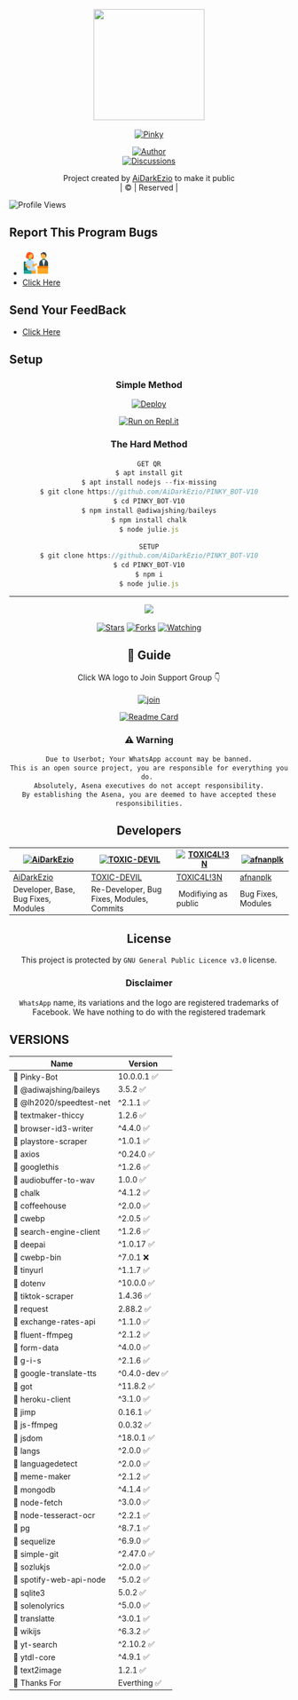 
<div align="center">
  <img border-radius: 15px src="https://logos.textgiraffe.com/logos/logo-name/Pinky-designstyle-summer-m.png" width="200" height="200"/>
  <p align="center">
<a href="#"><img title="Pinky" src="https://img.shields.io/badge/PINKY_BOT-V10?colorA=%23ff0000&colorB=%23017e40&style=for-the-badge"></a>
</p>
  <p align="center">
<a href="https://github.com/AiDarkEzio"><img title="Author" src="https://img.shields.io/badge/Author-AiDarkEzio/PINKY_BOT-V10?color=blue&style=for-the-badge&logo=whatsapp"></a><br>
<a href="https://github.com/AiDarkEzio/PINKY_BOT-V10/discussions"><img title="Discussions" src="https://img.shields.io/badge/Discussions-AiDarkEzio/PINKY_BOT-V10/discussions?color=blue&style=for-the-badge&logo=whatsapp"></a>
</p>
</div>
<p align="center">
Project created by <a href="https://github.com/AiDarkEzio">AiDarkEzio</a> to make it public
    <br>
       | © |
        Reserved |
    <br>
</p>

![Profile Views](https://hits.seeyoufarm.com/api/count/incr/badge.svg?url=https://github.com/AiDarkEzio/PINKY_BOT-V10=Profile%20Views)

## Report This Program Bugs

- [![discussions ](https://raw.githubusercontent.com/zeqanpx/Media/main/img/icons8-talk-show-48.png)](https://github.com/AiDarkEzio/PINKY_BOT-V10/discussions/new)
- [Click Here](https://github.com/AiDarkEzio/PINKY_BOT-V10/discussions/new)

## Send Your FeedBack

- [Click Here](https://github.com/AiDarkEzio/PINKY_BOT-V10/discussions/4)

## Setup

<div align="center">

### Simple Method
  
[![Deploy](https://www.herokucdn.com/deploy/button.svg)](https://heroku.com/deploy?template=https://github.com/AiDarkEzio/PINKY_BOT-V10)
  
[![Run on Repl.it](https://repl.it/badge/github/quiec/whatsAlfa)](https://replit.com/@Farhandqz/JulieMwol)
  
### The Hard Method

```js
GET QR
$ apt install git
$ apt install nodejs --fix-missing
$ git clone https://github.com/AiDarkEzio/PINKY_BOT-V10
$ cd PINKY_BOT-V10
$ npm install @adiwajshing/baileys
$ npm install chalk
$ node julie.js
```

```js
SETUP
$ git clone https://github.com/AiDarkEzio/PINKY_BOT-V10
$ cd PINKY_BOT-V10
$ npm i
$ node julie.js
```

----

  <p align="center">
  <a href="https://github.com/AiDarkEzio/PINKY_BOT-V10">

<a href="https://github.com/AiDarkEzio/followers">
<img src="https://img.shields.io/github/repo-size/AiDarkEzio/PINKY_BOT-V10?color=green&label=Repo%20total%20size&style=plastic">
<p align="center">
<a href="https://github.com/AiDarkEzio/followers"
<img title="Followers" src="https://img.shields.io/github/followers/AiDarkEzio?color=blue&style=flat-square"></a>
<a href="https://github.com/AiDarkEzio/PINKY_BOT-V10/stargazers/"><img title="Stars" src="https://img.shields.io/github/stars/AiDarkEzio/PINKY_BOT-V10?color=blue&style=flat-square"></a>
<a href="https://github.com/AiDarkEzio/PINKY_BOT-V10/network/members"><img title="Forks" src="https://img.shields.io/github/forks/AiDarkEzio/PINKY_BOT-V10?color=blue&style=flat-square"></a>
<a href="https://github.com/AiDarkEzio/PINKY_BOT-V10/watchers"><img title="Watching" src="https://img.shields.io/github/watchers/AiDarkEzio/PINKY_BOT-V10?label=Watchers&color=blue&style=flat-square"></a>
</p>

## 📢 Guide

Click WA logo to Join Support Group 👇
    <br>
<br>
  [![join](https://github.com/Alien-alfa/PublicBot/blob/main/wlogo.svg.png)](https://chat.whatsapp.com/BT0nNPBthyFI1ejoSr0i7W)
  <div align="center">

  [![Readme Card](https://github-readme-stats.vercel.app/api/pin/?username=AiDarkEzio&repo=PINKY_BOT-V10&theme=nightowl)](https://github.com/AiDarkEzio/PINKY_BOT-V10)
  </div>

### ⚠️ Warning

```text
Due to Userbot; Your WhatsApp account may be banned.
This is an open source project, you are responsible for everything you do. 
Absolutely, Asena executives do not accept responsibility.
By establishing the Asena, you are deemed to have accepted these responsibilities.
```

## Developers

  <div align="center">

  [![AiDarkEzio](https://github.com/AiDarkEzio.png?size=100)](https://github.com/AiDarkEzio/PINKY_BOT-V10) | [![TOXIC-DEVIL](https://github.com/TOXIC-DEVIL.png?size=100)](https://github.com/TOXIC-DEVIL) |  [![TOXIC4L!3N](https://github.com/Alien-alfa.png?size=100)](https://github.com/AI-VIKI) | [![afnanplk](https://github.com/afnanplk.png?size=100)](https://github.com/afnanplk)
----|----|----|----
[AiDarkEzio](https://github.com/AiDarkEzio) | [TOXIC-DEVIL](https://github.com/TOXIC-DEVIL) | [TOXIC4L!3N](https://github.com/AI-VIKI) | [afnanplk](https://github.com/afnanplk)
Developer, Base, Bug Fixes, Modules| Re-Developer, Bug Fixes, Modules, Commits |  Modifiying  as   public | Bug Fixes, Modules
  </div>

## License

This project is protected by `GNU General Public Licence v3.0` license.

### Disclaimer

`WhatsApp` name, its variations and the logo are registered trademarks of Facebook. We have nothing to do with the registered trademark
  
  </div>

## VERSIONS
  
  Name | Version
  ---- | ----
  🎀 Pinky-Bot | 10.0.0.1 ✅
  🎀 @adiwajshing/baileys | 3.5.2 ✅
  🎀 @lh2020/speedtest-net | ^2.1.1 ✅
  🎀 textmaker-thiccy | 1.2.6 ✅
  🎀 browser-id3-writer | ^4.4.0 ✅
  🎀 playstore-scraper | ^1.0.1 ✅
  🎀 axios | ^0.24.0 ✅
  🎀 googlethis | ^1.2.6 ✅
  🎀 audiobuffer-to-wav | 1.0.0 ✅
  🎀 chalk | ^4.1.2 ✅
  🎀 coffeehouse | ^2.0.0 ✅
  🎀 cwebp | ^2.0.5 ✅
  🎀 search-engine-client | ^1.2.6 ✅
  🎀 deepai | ^1.0.17 ✅
  🎀 cwebp-bin | ^7.0.1 ❌
  🎀 tinyurl | ^1.1.7 ✅
  🎀 dotenv | ^10.0.0 ✅
  🎀 tiktok-scraper | 1.4.36 ✅
  🎀 request | 2.88.2 ✅
  🎀 exchange-rates-api | ^1.1.0 ✅
  🎀 fluent-ffmpeg | ^2.1.2 ✅
  🎀 form-data | ^4.0.0 ✅
  🎀 g-i-s | ^2.1.6 ✅
  🎀 google-translate-tts | ^0.4.0-dev ✅
  🎀 got | ^11.8.2 ✅
  🎀 heroku-client | ^3.1.0 ✅
  🎀 jimp | 0.16.1 ✅
  🎀 js-ffmpeg | 0.0.32 ✅
  🎀 jsdom | ^18.0.1 ✅
  🎀 langs | ^2.0.0 ✅
  🎀 languagedetect | ^2.0.0 ✅
  🎀 meme-maker | ^2.1.2 ✅
  🎀 mongodb | ^4.1.4 ✅
  🎀 node-fetch | ^3.0.0 ✅
  🎀 node-tesseract-ocr | ^2.2.1 ✅
  🎀 pg | ^8.7.1 ✅
  🎀 sequelize | ^6.9.0 ✅
  🎀 simple-git | ^2.47.0 ✅
  🎀 sozlukjs | ^2.0.0 ✅
  🎀 spotify-web-api-node | ^5.0.2 ✅
  🎀 sqlite3 | 5.0.2 ✅  
  🎀 solenolyrics | ^5.0.0 ✅
  🎀 translatte | ^3.0.1 ✅
  🎀 wikijs | ^6.3.2 ✅
  🎀 yt-search | ^2.10.2 ✅
  🎀 ytdl-core | ^4.9.1 ✅
  🎀 text2image | 1.2.1 ✅
  🎀 Thanks For | Everthing ✅
